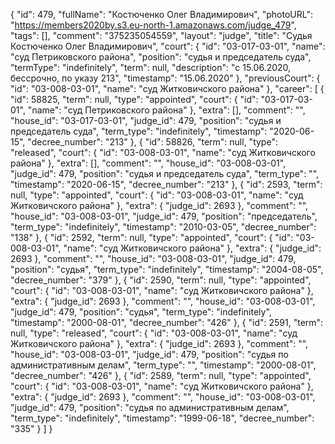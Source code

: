 {
    "id": 479,
    "fullName": "Костюченко Олег Владимирович",
    "photoURL": "https://members2020by.s3.eu-north-1.amazonaws.com/judge_479",
    "tags": [],
    "comment": "375235054559",
    "layout": "judge",
    "title": "Судья Костюченко Олег Владимирович",
    "court": {
        "id": "03-017-03-01",
        "name": "суд Петриковского района",
        "position": "судья и председатель суда",
        "termType": "indefinitely",
        "term": null,
        "description": "c 15.06.2020, бессрочно, по указу 213",
        "timestamp": "15.06.2020"
    },
    "previousCourt": {
        "id": "03-008-03-01",
        "name": "суд Житковичского района"
    },
    "career": [
        {
            "id": 58825,
            "term": null,
            "type": "appointed",
            "court": {
                "id": "03-017-03-01",
                "name": "суд Петриковского района"
            },
            "extra": [],
            "comment": "",
            "house_id": "03-017-03-01",
            "judge_id": 479,
            "position": "судья и председатель суда",
            "term_type": "indefinitely",
            "timestamp": "2020-06-15",
            "decree_number": "213"
        },
        {
            "id": 58826,
            "term": null,
            "type": "released",
            "court": {
                "id": "03-008-03-01",
                "name": "суд Житковичского района"
            },
            "extra": [],
            "comment": "",
            "house_id": "03-008-03-01",
            "judge_id": 479,
            "position": "судья и председатель суда",
            "term_type": "",
            "timestamp": "2020-06-15",
            "decree_number": "213"
        },
        {
            "id": 2593,
            "term": null,
            "type": "appointed",
            "court": {
                "id": "03-008-03-01",
                "name": "суд Житковичского района"
            },
            "extra": {
                "judge_id": 2693
            },
            "comment": "",
            "house_id": "03-008-03-01",
            "judge_id": 479,
            "position": "председатель",
            "term_type": "indefinitely",
            "timestamp": "2010-03-05",
            "decree_number": "138"
        },
        {
            "id": 2592,
            "term": null,
            "type": "appointed",
            "court": {
                "id": "03-008-03-01",
                "name": "суд Житковичского района"
            },
            "extra": {
                "judge_id": 2693
            },
            "comment": "",
            "house_id": "03-008-03-01",
            "judge_id": 479,
            "position": "судья",
            "term_type": "indefinitely",
            "timestamp": "2004-08-05",
            "decree_number": "379"
        },
        {
            "id": 2590,
            "term": null,
            "type": "appointed",
            "court": {
                "id": "03-008-03-01",
                "name": "суд Житковичского района"
            },
            "extra": {
                "judge_id": 2693
            },
            "comment": "",
            "house_id": "03-008-03-01",
            "judge_id": 479,
            "position": "судья",
            "term_type": "indefinitely",
            "timestamp": "2000-08-01",
            "decree_number": "426"
        },
        {
            "id": 2591,
            "term": null,
            "type": "released",
            "court": {
                "id": "03-008-03-01",
                "name": "суд Житковичского района"
            },
            "extra": {
                "judge_id": 2693
            },
            "comment": "",
            "house_id": "03-008-03-01",
            "judge_id": 479,
            "position": "судья по административным делам",
            "term_type": "",
            "timestamp": "2000-08-01",
            "decree_number": "426"
        },
        {
            "id": 2589,
            "term": null,
            "type": "appointed",
            "court": {
                "id": "03-008-03-01",
                "name": "суд Житковичского района"
            },
            "extra": {
                "judge_id": 2693
            },
            "comment": "",
            "house_id": "03-008-03-01",
            "judge_id": 479,
            "position": "судья по административным делам",
            "term_type": "indefinitely",
            "timestamp": "1999-06-18",
            "decree_number": "335"
        }
    ]
}